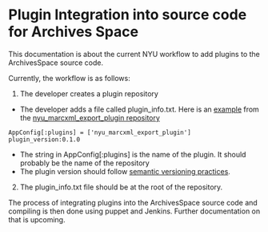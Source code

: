 # Plugin Integration into source code for Archives Space
This documentation is about the current NYU workflow to add plugins to the ArchivesSpace source code.

Currently, the workflow is as follows:

1. The developer creates a plugin repository
  * The developer adds a file called plugin_info.txt. Here is an [example](https://github.com/NYULibraries/nyu_marcxml_export_plugin/blob/master/plugin_info.txt) from the [nyu_marcxml_export_plugin repository](https://github.com/NYULibraries/nyu_marcxml_export_plugin/blob/master)
  ```
  AppConfig[:plugins] = ['nyu_marcxml_export_plugin']
  plugin_version:0.1.0
  ```

  * The string in AppConfig[:plugins] is the name of the plugin. It should probably be the name of the repository
  * The plugin version should follow [semantic versioning practices](http://semver.org/).

2. The plugin_info.txt file should be at the root of the repository.

The process of integrating plugins into the ArchivesSpace source code and compiling is then done using puppet and Jenkins. Further documentation on that is upcoming.
